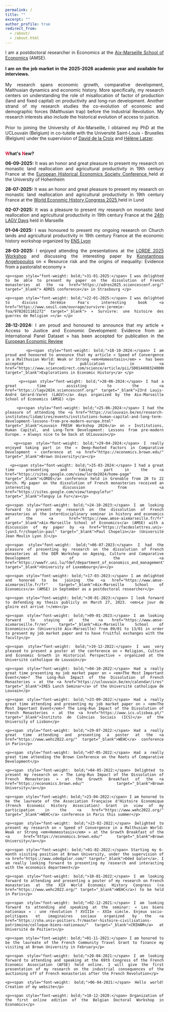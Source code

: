 ```yaml
---
permalink: /
title: ""
excerpt: ""
author_profile: true
redirect_from: 
  - /about/
  - /about.html
---
```


<div style="text-align: justify"> 
I am a postdoctoral researcher in Economics at the <a href="https://www.amse-aixmarseille.fr/fr" target="_blank">Aix-Marseille School of Economics</a> (AMSE).</div>

<div style="text-align: justify"> 
<br/> <b>I am on the job market in the 2025-2026 academic year and available for interviews.</b></div>

<div style="text-align: justify"> 
<br/> My research spans economic growth, comparative development, Malthusian dynamics and economic history. More specifically, my research centers on understanding the role of misallocation of factor of production (land and fixed capital) on productivity and long-run development. Another strand of my research studies the co-evolution of economic and demographic forces (Malthusian trap) before the Industrial Revolution. My research interests also include the historical evolution of access to justice.</div>

<div style="text-align: justify"> 
<br/> Prior to joining the University of Aix-Marseille, I obtained my PhD at the UCLouvain (Belgium) in co-tutelle with the Université Saint-Louis - Bruxelles (Belgium) under the supervision of <a href="https://perso.uclouvain.be/david.delacroix/" target="_blank">David de la Croix</a> and <a href="https://sites.google.com/view/helene-latzer/home" target="_blank">Hélène Latzer</a>.</div>

<br/><span style="color:#dc143c"> **W**</span>**hat's** <span style="color:#dc143c"> **N**</span>**ew?**

<div style="text-align: justify;">
<p><span style="font-weight: bold;">06-09-2025:</span> It was an honor and great pleasure to present my research on monastic land reallocation and agricultural productivity in 19th century France at the <a href="https://ehesconference.org/" target="_blank"> European Historical Economics Society Conference </a> held at the University of Hohenheim </p> 

<p><span style="font-weight: bold;">28-07-2025:</span> It was an honor and great pleasure to present my research on monastic land reallocation and agricultural productivity in 19th century France at the <a href="https://wehc2025.com/" target="_blank"> World Economic History Congress 2025 </a> held in Lund </p> 
  
<p><span style="font-weight: bold;">02-07-2025:</span> It was a pleasure to present my research on monastic land reallocation and agricultural productivity in 19th century France at the <a href="https://lagv2025.sciencesconf.org/?lang=en" target="_blank"> 24th LAGV Days</a> held in Marseille </p> 
  
<p><span style="font-weight: bold;">01-04-2025:</span> I was honoured to present my ongoing research on Church lands and agricultural productivity in 19th century France at the economic history workshop organized by <a href="https://www.ens-lyon.fr/" target="_blank"> ENS Lyon</a> </p> 
  
 <p><span style="font-weight: bold;">28-03-2025:</span> I enjoyed attending the presentations at the <a href="https://www.amse-aixmarseille.fr/fr/actualite/lorde-2025-workshop" target="_blank">LORDE 2025 Workshop</a> and discussing the interesting paper by <a href="https://www.gla.ac.uk/schools/business/staff/konstantinosangelopoulos/" target="_blank"> Konstantinos Angelopoulos</a> on « Resource risk and the origins of inequality: Evidence from a pastoralist economy » </p> 
  
    <p><span style="font-weight: bold;">31-01-2025:</span> I was delighted to be able to present my paper on the dissolution of French monasteries at the <a href="https://adres2025.sciencesconf.org/" target="_blank"> ADRES conference</a> in Strasbourg </p> 
  
    <p><span style="font-weight: bold;">22-01-2025:</span> I was delighted to discuss Jérémie Foa's interesting book <a href="https://www.seuil.com/ouvrage/survivre-jeremie-foa/9782021181272" target="_blank"> « Survivre: une histoire des guerres de Religion »</a> </p> 

  <p><span style="font-weight: bold;">28-12-2024:</span> I am proud and honoured to announce that my article « Access to Justice and Economic Development: Evidence from an International Panel Dataset »  has been accepted for publication in the <a href="https://www.sciencedirect.com/science/article/pii/S0014292124002769" target="_blank">European Economic Review</a> </p> 
  
          <p><span style="font-weight: bold;">18-10-2024:</span> I am proud and honoured to announce that my article « Speed of Convergence in a Malthusian World: Weak or Strong <em>Homeostasis</em> »  has been accepted for publication in <a href="https://www.sciencedirect.com/science/article/pii/S0014498324000603" target="_blank">Explorations in Economic History</a> </p> 
  
        <p><span style="font-weight: bold;">28-06-2024:</span> I had a great time assisting to the <a href="https://lagv2024.sciencesconf.org/" target="_blank">23rd Louis-André Gérard-Varet (LAGV)</a> days organized by the Aix-Marseille School of Economics (AMSE) </p>  

        <p><span style="font-weight: bold;">25-06-2024:</span> I had the pleasure of attending the <a href="https://uclouvain.be/en/research-institutes/lidam/ires/events/institutions-human-capital-and-long-term-development-lessons-from-pre-modern-europe.html" target="_blank">Louvain FRESH Workshop 2024</a> on « Institutions, Human Capital, and Long-Term Development: Lessons from pre-modern Europe. » Always nice to be back at UCLouvain</p>  

      <p><span style="font-weight: bold;">29-04-2024:</span> I really enjoyed taking part in the « Deep-Rooted Factors in Comparative Development » conference at <a href="https://economics.brown.edu/" target="_blank">Brown University</a></p>  
  
      <p><span style="font-weight: bold;">25-03-2024:</span> I had a great time presenting and taking part in the <a href="https://sites.google.com/view/lorde2024/home-page" target="_blank">LORDE</a> conference held in Grenoble from 20 to 22 March. My paper on the dissolution of French monasteries received an interesting discussion from <a href="https://sites.google.com/view/tanguylefur" target="_blank">Tanguy Le Fur</a></p>

    <p><span style="font-weight: bold;">24-10-2023:</span> I am looking forward to present my research on the dissolution of French monasteries at the interdisciplinary seminar in history and economics of the <a href="https://www.amse-aixmarseille.fr/fr" target="_blank">Aix-Marseille School of Economics</a> (AMSE) with a discussion of my paper by <a href="https://facdeslettres.univ-lyon3.fr/chopelin-paul" target="_blank">Paul Chopelin</a> (Université Jean Moulin Lyon 3)</p>
  
    <p><span style="font-weight: bold;">06-07-2023:</span> I had the pleasure of presenting my research on the dissolution of French monasteries at the DEM Workshop on Ageing, Culture and Comparative Development of the <a href="https://wwwfr.uni.lu/fdef/department_of_economics_and_management" target="_blank">University of Luxembourg</a></p>
    
    <p><span style="font-weight: bold;">17-03-2023:</span> I am delighted and honored to be joining the <a href="https://www.amse-aixmarseille.fr/fr" target="_blank">Aix-Marseille School of Economics</a> (AMSE) in September as a postdoctoral researcher</p>
    
    <p><span style="font-weight: bold;">30-01-2023:</span> I look forward to defending my thesis publicly on March 27, 2023. <em>Le jour de gloire est arrivé !</em></p>
    
    <p><span style="font-weight: bold;">09-01-2023:</span> I am looking forward to staying at the <a href="https://www.amse-aixmarseille.fr/en" target="_blank">Aix-Marseille School of Economics</a> (Université Aix-Marseille) from 09/01 to 13/01 in order to present my job market paper and to have fruitful exchanges with the faculty</p>
    
    <p><span style="font-weight: bold;">19-12-2022:</span> I was very pleased to present a poster at the conference on « Religion, Culture and Economic Growth in Historical Perspective » organized at the Université catholique de Louvain</p>
    
    <p><span style="font-weight: bold;">04-10-2022:</span> Had a really great time presenting my job market paper on « <em>The Most Important Event</em>? The Long-Run Impact of the Dissolution of French Monasteries » at the <a href="https://uclouvain.be/en/calendar/ires" target="_blank">IRES Lunch Seminar</a> of the Université catholique de Louvain</p>
    
    <p><span style="font-weight: bold;">23-09-2022:</span> Had a really great time attending and presenting my job market paper on « <em>The Most Important Event</em>? The Long-Run Impact of the Dissolution of French Monasteries » at the <a href="https://www.ics.ulisboa.pt/" target="_blank">Instituto de Ciências Sociais (ICS)</a> of the University of Lisbon</p>
    
    <p><span style="font-weight: bold;">29-07-2022:</span> Had a really great time attending and presenting a poster at the <a href="https://www.wehc2022.org/" target="_blank">WEHC</a> conference in Paris</p>
    
    <p><span style="font-weight: bold;">07-05-2022:</span> Had a really great time attending the Brown Conference on the Roots of Comparative Development</p>
    
    <p><span style="font-weight: bold;">04-05-2022:</span> Delighted to present my research on « The Long-Run Impact of the Dissolution of French Monasteries » at the Growth Breakfast of the <a href="https://economics.brown.edu/" target="_blank">Brown University</a></p>
    
    <p><span style="font-weight: bold;">23-04-2022:</span> I am honored to be the laureate of the Association Française d'Histoire Economique (French Economic History Association) Grant in view of my participation in the <a href="https://www.wehc2022.org/" target="_blank">WEHC</a> conference in Paris this summer</p>
    
    <p><span style="font-weight: bold;">23-02-2022:</span> Delighted to present my research on « Speed of Convergence in a Malthusian World: Weak or Strong <em>Homeostasis</em> » at the Growth Breakfast of the <a href="https://economics.brown.edu/" target="_blank">Brown University</a></p>
    
    <p><span style="font-weight: bold;">01-02-2022:</span> Starting my 6-month visiting position at Brown University, under the supervision of <a href="https://www.odedgalor.com/" target="_blank">Oded Galor</a>. I am really looking forward to presenting my research and interacting with the economics department</p>
    
    <p><span style="font-weight: bold;">10-01-2022:</span> I am looking forward to attending and presenting a poster of my research on French monasteries at the XIX World Economic History Congress (<a href="https://www.wehc2022.org/" target="_blank">WEHC</a>) to be held in Paris</p>
    
    <p><span style="font-weight: bold;">02-12-2021:</span> I am looking forward to attending and speaking at the seminar: « Les biens nationaux » : une révolution ? XVIIIe – XXIe siècle. Enjeux socio-politiques et imaginaires sociaux organized by the <a href="https://sha.univ-poitiers.fr/master-histoire-civilisations-patrimoine/colloque-biens-nationaux/" target="_blank">CRIHAM</a> at Université de Poitiers</p>
    
    <p><span style="font-weight: bold;">01-11-2021:</span> I am honored to be the laureate of the French Community Travel Grant to finance my visiting at Brown University in February</p>
    
    <p><span style="font-weight: bold;">20-04-2021:</span> I am looking forward to attending and speaking at the 69th Congress of the French Economic Association (AFSE) held online. I will give the first presentation of my research on the industrial consequences of the auctioning off of French monasteries after the French Revolution</p>
    
    <p><span style="font-weight: bold;">06-04-2021:</span> Hello world! Creation of my website</p>
    
    <p><span style="font-weight: bold;">18-12-2020:</span> Organization of the first online edition of the Belgian Doctoral Workshop in Economics</p>
</div>






